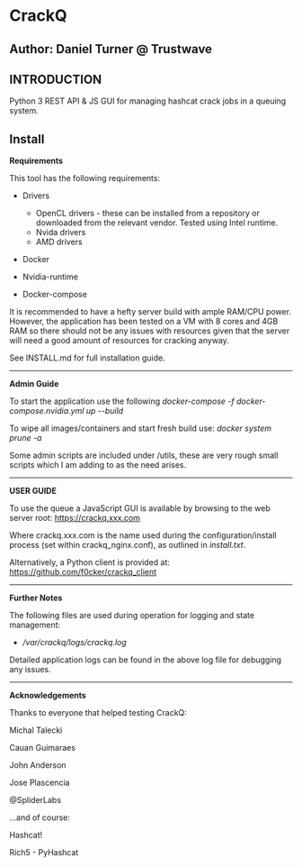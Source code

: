 CrackQ
============

Author: Daniel Turner @ Trustwave
------------

**INTRODUCTION**
---------------

Python 3 REST API & JS GUI for managing hashcat crack jobs in a queuing system.


**Install**
----------------

**Requirements**

This tool has the following requirements:

* Drivers
	* OpenCL drivers - these can be installed from a repository or downloaded from the relevant vendor. Tested using Intel runtime.
	* Nvida drivers
	* AMD drivers

* Docker

* Nvidia-runtime

* Docker-compose

It is recommended to have a hefty server build with ample RAM/CPU power. However, the application has been tested on a VM with 8 cores and 4GB RAM so there should not be any issues with resources given that the server will need a good amount of resources for cracking anyway.

See INSTALL.md for full installation guide.

---------
**Admin Guide**

To start the application use the following
*docker-compose -f docker-compose.nvidia.yml up --build*

To wipe all images/containers and start fresh build use:
*docker system prune -a*

Some admin scripts are included under /utils, these are very rough small scripts which I am adding to as the need arises.

---------
**USER GUIDE**

To use the queue a JavaScript GUI is available by browsing to the web server root: https://crackq.xxx.com

Where crackq.xxx.com is the name used during the configuration/install process (set within crackq_nginx.conf), as outlined in *install.txt*.

Alternatively, a Python client is provided at: https://github.com/f0cker/crackq_client 

-----
**Further Notes**

The following files are used during operation for logging and state management:

* */var/crackq/logs/crackq.log*

Detailed application logs can be found in the above log file for debugging any issues.


-----
**Acknowledgements**

Thanks to everyone that helped testing CrackQ:

Michal Talecki

Cauan Guimaraes

John Anderson

Jose Plascencia

@SpliderLabs

...and of course:

Hashcat!

Rich5 - PyHashcat